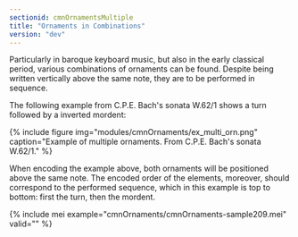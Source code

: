 ```yaml
---
sectionid: cmnOrnamentsMultiple
title: "Ornaments in Combinations"
version: "dev"
---
```


Particularly in baroque keyboard music, but also in the early classical period, various combinations of ornaments can be found. Despite being written vertically above the same note, they are to be performed in sequence.

The following example from C.P.E. Bach's sonata W.62/1 shows a turn followed by a inverted mordent:

{% include figure img="modules/cmnOrnaments/ex_multi_orn.png" caption="Example of multiple ornaments. From C.P.E. Bach's sonata W.62/1." %}

When encoding the example above, both ornaments will be positioned above the same note. The encoded order of the elements, moreover, should correspond to the performed sequence, which in this example is top to bottom: first the turn, then the mordent.

{% include mei example="cmnOrnaments/cmnOrnaments-sample209.mei" valid="" %}
